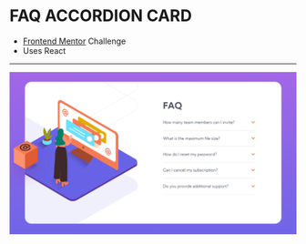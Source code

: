 # FAQ ACCORDION CARD
- [Frontend Mentor](https://www.frontendmentor.io/) Challenge
- Uses React
---
![screenshot](image.png)